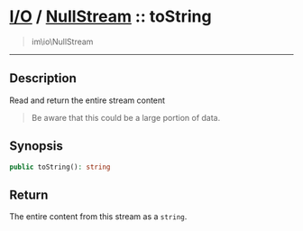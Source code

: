 # [I/O](io.md) / [NullStream](io-NullStream.md) :: toString
 > im\io\NullStream
____

## Description
Read and return the entire stream content

 > Be aware that this could be a large portion of data.  

## Synopsis
```php
public toString(): string
```

## Return
The entire content from this stream as a `string`.
